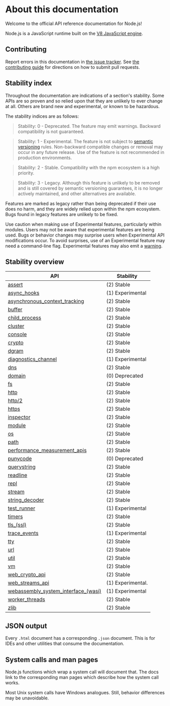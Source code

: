 # About this documentation

<!--introduced_in=v0.10.0-->

<!-- type=misc -->

Welcome to the official API reference documentation for Node.js!

Node.js is a JavaScript runtime built on the [V8 JavaScript engine][].

## Contributing

Report errors in this documentation in [the issue tracker][]. See
[the contributing guide][] for directions on how to submit pull requests.

## Stability index

<!--type=misc-->

Throughout the documentation are indications of a section's stability. Some APIs
are so proven and so relied upon that they are unlikely to ever change at all.
Others are brand new and experimental, or known to be hazardous.

The stability indices are as follows:

> Stability: 0 - Deprecated. The feature may emit warnings. Backward
> compatibility is not guaranteed.

<!-- separator -->

> Stability: 1 - Experimental. The feature is not subject to
> [semantic versioning][] rules. Non-backward compatible changes or removal may
> occur in any future release. Use of the feature is not recommended in
> production environments.

<!-- separator -->

> Stability: 2 - Stable. Compatibility with the npm ecosystem is a high
> priority.

<!-- separator -->

> Stability: 3 - Legacy. Although this feature is unlikely to be removed and is
> still covered by semantic versioning guarantees, it is no longer actively
> maintained, and other alternatives are available.

Features are marked as legacy rather than being deprecated if their use does no
harm, and they are widely relied upon within the npm ecosystem. Bugs found in
legacy features are unlikely to be fixed.

Use caution when making use of Experimental features, particularly within
modules. Users may not be aware that experimental features are being used.
Bugs or behavior changes may surprise users when Experimental API
modifications occur. To avoid surprises, use of an Experimental feature may need
a command-line flag. Experimental features may also emit a [warning][].

## Stability overview

<!-- STABILITY_OVERVIEW_SLOT_BEGIN -->
| API | Stability |
| --- | --------- |
| [assert](assert.html) | (2) Stable |
| [async_hooks](async_hooks.html) | (1) Experimental |
| [asynchronous_context_tracking](async_context.html) | (2) Stable |
| [buffer](buffer.html) | (2) Stable |
| [child_process](child_process.html) | (2) Stable |
| [cluster](cluster.html) | (2) Stable |
| [console](console.html) | (2) Stable |
| [crypto](crypto.html) | (2) Stable |
| [dgram](dgram.html) | (2) Stable |
| [diagnostics_channel](diagnostics_channel.html) | (1) Experimental |
| [dns](dns.html) | (2) Stable |
| [domain](domain.html) | (0) Deprecated |
| [fs](fs.html) | (2) Stable |
| [http](http.html) | (2) Stable |
| [http/2](http2.html) | (2) Stable |
| [https](https.html) | (2) Stable |
| [inspector](inspector.html) | (2) Stable |
| [module](modules.html) | (2) Stable |
| [os](os.html) | (2) Stable |
| [path](path.html) | (2) Stable |
| [performance_measurement_apis](perf_hooks.html) | (2) Stable |
| [punycode](punycode.html) | (0) Deprecated |
| [querystring](querystring.html) | (2) Stable |
| [readline](readline.html) | (2) Stable |
| [repl](repl.html) | (2) Stable |
| [stream](stream.html) | (2) Stable |
| [string_decoder](string_decoder.html) | (2) Stable |
| [test_runner](test.html) | (1) Experimental |
| [timers](timers.html) | (2) Stable |
| [tls_(ssl)](tls.html) | (2) Stable |
| [trace_events](tracing.html) | (1) Experimental |
| [tty](tty.html) | (2) Stable |
| [url](url.html) | (2) Stable |
| [util](util.html) | (2) Stable |
| [vm](vm.html) | (2) Stable |
| [web_crypto_api](webcrypto.html) | (2) Stable |
| [web_streams_api](webstreams.html) | (1) Experimental. |
| [webassembly_system_interface_(wasi)](wasi.html) | (1) Experimental |
| [worker_threads](worker_threads.html) | (2) Stable |
| [zlib](zlib.html) | (2) Stable |
<!-- STABILITY_OVERVIEW_SLOT_END -->

## JSON output

<!-- YAML
added: v0.6.12
-->

Every `.html` document has a corresponding `.json` document. This is for IDEs
and other utilities that consume the documentation.

## System calls and man pages

Node.js functions which wrap a system call will document that. The docs link
to the corresponding man pages which describe how the system call works.

Most Unix system calls have Windows analogues. Still, behavior differences may
be unavoidable.

[V8 JavaScript engine]: https://v8.dev/
[semantic versioning]: https://semver.org/
[the contributing guide]: https://github.com/nodejs/node/blob/HEAD/CONTRIBUTING.md
[the issue tracker]: https://github.com/nodejs/node/issues/new
[warning]: process.md#event-warning
